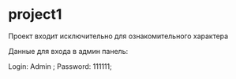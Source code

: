 # project1
Проект входит исключительно для ознакомительного характера 

Данные для входа в админ панель:

Login: Admin ;
Password: 111111;
